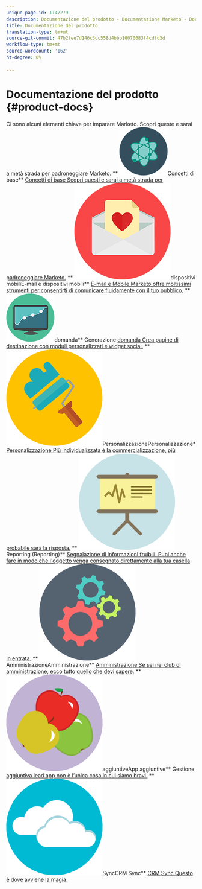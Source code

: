 ```yaml
---
unique-page-id: 1147279
description: Documentazione del prodotto - Documentazione Marketo - Documentazione del prodotto
title: Documentazione del prodotto
translation-type: tm+mt
source-git-commit: 47b2fee7d146c3dc558d4bbb10070683f4cdfd3d
workflow-type: tm+mt
source-wordcount: '162'
ht-degree: 0%

---
```



# Documentazione del prodotto {#product-docs}

Ci sono alcuni elementi chiave per imparare Marketo. Scopri queste e sarai a metà strada per padroneggiare Marketo.
** ![Concetti di base](assets/education-science-12.png)Concetti di base** [Concetti di base Scopri questi e sarai a metà strada per padroneggiare Marketo.](product-docs/core-marketo-concepts.md)     **  ![E-mail e ](assets/valentine-day-10.png)dispositivi mobiliE-mail e dispositivi mobili**  [E-mail e Mobile Marketo offre moltissimi strumenti per consentirti di comunicare fluidamente con il tuo pubblico.](https://docs.marketo.com/pages/viewpage.action?pageId=557076)     **  ![Generazione ](assets/seo-04.png)domanda** Generazione  [domanda Crea pagine di destinazione con moduli personalizzati e widget social.](product-docs/demand-generation.md)     **  ![](assets/graphic-design-tools-19.png)PersonalizzazionePersonalizzazione*  [Personalizzazione Più individualizzata è la commercializzazione, più probabile sarà la risposta.](product-docs/personalization.md)     **  ![](assets/office-21.png)Reporting (Reporting)**  [Segnalazione di informazioni fruibili. Puoi anche fare in modo che l&#39;oggetto venga consegnato direttamente alla tua casella in entrata.](product-docs/reporting.md)     **  ![](assets/technology-08.png)AmministrazioneAmministrazione**  [Amministrazione Se sei nel club di amministrazione, ecco tutto quello che devi sapere.](https://docs.marketo.com/display/DOCS/Administration)     **  ![App ](assets/food-10.png)aggiuntiveApp aggiuntive** Gestione  [aggiuntiva lead app non è l’unica cosa in cui siamo bravi.](product-docs/additional-apps.md)     **  ![CRM ](assets/seo-33.png)SyncCRM Sync**  [CRM Sync Questo è dove avviene la magia.](product-docs/crm-sync.md)